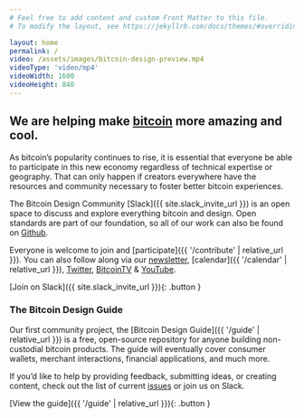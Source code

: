 ```yaml
---
# Feel free to add content and custom Front Matter to this file.
# To modify the layout, see https://jekyllrb.com/docs/themes/#overriding-theme-defaults

layout: home
permalink: /
video: /assets/images/bitcoin-design-preview.mp4
videoType: 'video/mp4'
videoWidth: 1600
videoHeight: 840
---
```


## We are helping make [bitcoin](https://bitcoin.org) more amazing and cool.


As bitcoin’s popularity continues to rise, it is essential that everyone be able to participate in this new economy regardless of technical expertise or geography. That can only happen if creators everywhere have the resources and community necessary to foster better bitcoin experiences.

The Bitcoin Design Community [Slack]({{ site.slack_invite_url }}) is an open space to discuss and explore everything bitcoin and design. Open standards are part of our foundation, so all of our work can also be found on [Github](https://github.com/BitcoinDesign).

Everyone is welcome to join and [participate]({{ '/contribute' | relative_url }}). You can also follow along via our [newsletter](https://bitcoindesign.substack.com), [calendar]({{ '/calendar' | relative_url }}), [Twitter](https://twitter.com/bitcoin_design), [BitcoinTV](https://bitcointv.com/a/bitcoin_design/video-channels) & [YouTube](https://www.youtube.com/c/BitcoinDesign).

[Join on Slack]({{ site.slack_invite_url }}){: .button }

### The Bitcoin Design Guide

Our first community project, the [Bitcoin Design Guide]({{ '/guide' | relative_url }}) is a free, open-source repository for anyone building non-custodial bitcoin products. The guide will eventually cover consumer wallets, merchant interactions, financial applications, and much more.

If you’d like to help by providing feedback, submitting ideas, or creating content, check out the list of current [issues](https://github.com/BitcoinDesign/Guide/issues) or join us on Slack.

[View the guide]({{ '/guide' | relative_url }}){: .button }
